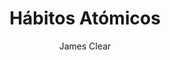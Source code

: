 ---
title: "Hábitos Atómicos"
author: "James Clear"
img: atomic-habits.jpg
readtime: 7
description: "Una guía poderosa para formar buenos hábitos y eliminar los malos, con estrategias prácticas respaldadas por ciencia."
popularity: 3
buy: 
    spain: "https://www.amazon.es/dp/1847941834"
    usa: "https://www.amazon.com/dp/0735211299"

---